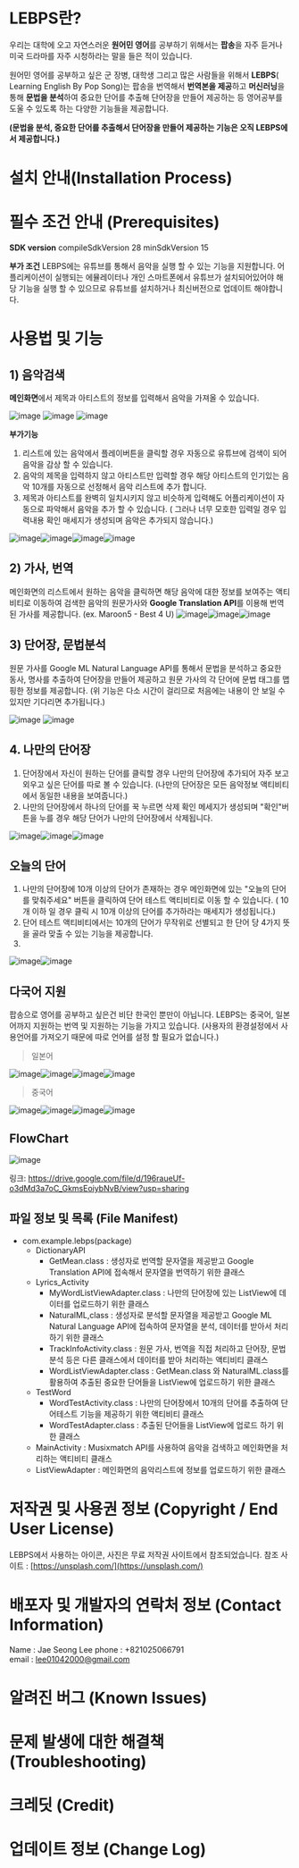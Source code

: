 # LEBPS란?

우리는 대학에 오고 자연스러운 **원어민 영어**를 공부하기 위해서는 **팝송**을 자주 듣거나 미국 드라마를 자주 시청하라는 말을 들은 적이 있습니다.

원어민 영어를 공부하고 싶은 군 장병, 대학생 그리고 많은 사람들을 위해서 **LEBPS**( Learning English By Pop Song)는 팝송을 번역해서  **번역본을 제공**하고  **머신러닝**을 통해 **문법을 분석**하여 중요한 단어를 추출해 단어장을 만들어 제공하는 등 영어공부를 도울 수 있도록 하는 다양한 기능들을 제공합니다.

**(문법을 분석, 중요한 단어를 추출해서 단어장을 만들어 제공하는 기능은 오직 LEBPS에서 제공합니다.)**

# 설치 안내(Installation Process)

# 필수 조건 안내 (Prerequisites)
**SDK version**
compileSdkVersion 28
minSdkVersion 15

**부가 조건** 
LEBPS에는 유튜브를 통해서 음악을 실행 할 수 있는 기능을 지원합니다.
어플리케이션이 실행되는 에뮬레이터나 개인 스마트폰에서 유튜브가 설치되어있어야 해당 기능을 실행 할 수 있으므로 유튜브를 설치하거나 최신버전으로 업데이트 해야합니다.

# 사용법 및 기능

## 1) 음악검색

**메인화면**에서 제목과 아티스트의 정보를 입력해서 음악을 가져올 수 있습니다.

![image](https://user-images.githubusercontent.com/30094719/104306836-ce5df080-5511-11eb-8c50-de51d3112122.png)
![image](https://user-images.githubusercontent.com/30094719/104306965-fd746200-5511-11eb-88d4-b1a9b1e7774e.png)
![image](https://user-images.githubusercontent.com/30094719/104307109-2e549700-5512-11eb-8ce4-9d293d04e061.png)

**부가기능**

1. 리스트에 있는 음악에서 플레이버튼을 클릭할 경우 자동으로 유튜브에 검색이 되어 음악을 감상 할 수 있습니다.
2. 음악의 제목을 입력하지 않고 아티스트만 입력할 경우 해당 아티스트의 인기있는 음악 10개를 자동으로 선정해서 음악 리스트에 추가 합니다.
3. 제목과 아티스트를 완벽히 일치시키지 않고 비슷하게 입력해도 어플리케이션이 자동으로 파악해서 음악을 추가 할 수 있습니다. 
( 그러나 너무 모호한 입력일 경우 입력내용 확인 매세지가 생성되며 음악은 추가되지 않습니다.)

![image](https://user-images.githubusercontent.com/30094719/104307235-4f1cec80-5512-11eb-81db-ff8bac63c6cb.png)![image](https://user-images.githubusercontent.com/30094719/104307269-5a701800-5512-11eb-96db-0284f3384f7a.png)![image](https://user-images.githubusercontent.com/30094719/104307310-68be3400-5512-11eb-9a39-f928ee094c04.png)![image](https://user-images.githubusercontent.com/30094719/104307346-75428c80-5512-11eb-833d-04dc25b45c2b.png)


## 2) 가사, 번역

메인화면의 리스트에서 원하는 음악을 클릭하면 해당 음악에 대한 정보를 보여주는 액티비티로 이동하여 검색한 음악의 원문가사와 **Google Translation API**를 이용해 번역된 가사를 제공합니다. (ex. Maroon5 - Best 4 U)
![image](https://user-images.githubusercontent.com/30094719/104308026-5c86a680-5513-11eb-9fa1-07b2c87c93dd.png)![image](https://user-images.githubusercontent.com/30094719/104308055-66a8a500-5513-11eb-871f-5f7ed8d31b91.png)![image](https://user-images.githubusercontent.com/30094719/104308084-71fbd080-5513-11eb-9b7c-b9d1c0668431.png)

## 3) 단어장, 문법분석 
원문 가사를 Google ML Natural Language API를 통해서 문법을 분석하고 중요한 동사, 명사를 추출하여 단어장을 만들어 제공하고 원문 가사의 각 단어에 문법 태그를 맵핑한 정보를 제공합니다.
(위 기능은 다소 시간이 걸리므로 처음에는 내용이 안 보일 수 있지만 기다리면 추가됩니다.)


![image](https://user-images.githubusercontent.com/30094719/104307422-8b504d00-5512-11eb-8943-d23632e2e8b2.png)
![image](https://user-images.githubusercontent.com/30094719/104307467-9905d280-5512-11eb-88cf-7b582ab7959e.png)

## 4. 나만의 단어장
1. 단어장에서 자신이 원하는 단어를 클릭할 경우 나만의 단어장에 추가되어 자주 보고 외우고 싶은 단어를 따로 볼 수 있습니다.
(나만의 단어장은 모든 음악정보 액티비티에서 동일한 내용을 보여줍니다.)
2. 나만의 단어장에서 하나의 단어를 꾹 누르면 삭제 확인 메세지가 생성되며 "확인"버튼을 누를 경우 해당 단어가 나만의 단어장에서 삭제됩니다.

![image](https://user-images.githubusercontent.com/30094719/104307501-a327d100-5512-11eb-9c8e-f06b48ec05e2.png)![image](https://user-images.githubusercontent.com/30094719/104307534-ae7afc80-5512-11eb-8468-8528550fc553.png)![image](https://user-images.githubusercontent.com/30094719/104307574-b9359180-5512-11eb-928d-481d873c0fa9.png)


## 오늘의 단어
1. 나만의 단어장에 10개 이상의 단어가 존재하는 경우 메인화면에 있는 "오늘의 단어를 맞춰주세요" 버튼을 클릭하여 단어 테스트 액티비티로 이동 할 수 있습니다. ( 10개 이하 일 경우 클릭 시 10개 이상의 단어를 추가하라는 매세지가 생성됩니다.)
2. 단어 테스트 액티비티에서는 10개의 단어가 무작위로 선별되고 한 단어 당 4가지 뜻을 골라 맞출 수 있는 기능을 제공합니다.
3. 
![image](https://user-images.githubusercontent.com/30094719/104307618-cbafcb00-5512-11eb-9b72-975a1123cec8.png)![image](https://user-images.githubusercontent.com/30094719/104307656-d9655080-5512-11eb-8f55-ede2ed495725.png)

## 다국어 지원
팝송으로 영어를 공부하고 싶은건 비단 한국인 뿐만이 아닙니다. LEBPS는 중국어, 일본어까지 지원하는 번역 및 지원하는 기능을 가지고 있습니다.
(사용자의 환경설정에서 사용언어를 가져오기 때문에 따로 언어를 설정 할 필요가 없습니다.)

> 일본어
> 
![image](https://user-images.githubusercontent.com/30094719/104307733-f39f2e80-5512-11eb-845c-571468666c68.png)![image](https://user-images.githubusercontent.com/30094719/104307756-fdc12d00-5512-11eb-8728-23db13dc2200.png)![image](https://user-images.githubusercontent.com/30094719/104307794-09acef00-5513-11eb-854c-b3274657d1a1.png)![image](https://user-images.githubusercontent.com/30094719/104307821-14678400-5513-11eb-8afd-39fa12844547.png)

> 중국어
> 
![image](https://user-images.githubusercontent.com/30094719/104307856-1e898280-5513-11eb-9e60-1cb1a960690d.png)![image](https://user-images.githubusercontent.com/30094719/104307890-2812ea80-5513-11eb-99e3-8fb6eb05d877.png)![image](https://user-images.githubusercontent.com/30094719/104307928-33661600-5513-11eb-816d-b3df9d0721c3.png)![image](https://user-images.githubusercontent.com/30094719/104307963-411b9b80-5513-11eb-94f9-03bcbb2ecadc.png)
## FlowChart

![image](https://user-images.githubusercontent.com/30094719/104307992-4e388a80-5513-11eb-824c-54fa9ee546e2.png)

링크: https://drive.google.com/file/d/196raueUf-o3dMd3a7oC_GkmsEoiybNvB/view?usp=sharing
## 파일 정보 및 목록 (File Manifest)

 - com.example.lebps(package)
	 - DictionaryAPI
		 - GetMean.class : 생성자로 번역할 문자열을 제공받고 Google Translation API에 접속해서 문자열을 번역하기 위한 클래스
	 - Lyrics_Activity
		 - MyWordListViewAdapter.class : 나만의 단어장에 있는 ListView에 데이터를 업로드하기 위한 클래스
		 - NaturalML,class : 생성자로 분석할 문자열을 제공받고 Google ML Natural Language API에 접속하여 문자열을 분석, 데이터를 받아서 처리하기 위한 클래스
		 - TrackInfoActivity.class :  원문 가사, 번역을 직접 처리하고 단어장, 문법 분석 등은 다른 클래스에서 데이터를 받아 처리하는 액티비티 클래스
		 - WordListViewAdapter.class : GetMean.class 와 NaturalML.class를 활용하여 추출된 중요한 단어들을 ListView에 업로드하기 위한 클래스
	 - TestWord
		 - WordTestActivity.class : 나만의 단어장에서 10개의 단어를 추출하여 단어테스트 기능을 제공하기 위한 액티비티 클래스
		 - WordTestAdapter.class : 추출된 단어들을 ListView에 업로드 하기 위한 클래스
	 - MainActivity : Musixmatch API를 사용하여 음악을 검색하고 메인화면을 처리하는 액티비티 클래스
	 - ListViewAdapter : 메인화면의 음악리스트에 정보를 업로드하기 위한 클래스

# 저작권 및 사용권 정보 (Copyright / End User License)

LEBPS에서 사용하는 아이콘, 사진은 무료 저작권 사이트에서 참조되었습니다.
참조 사이트 : [https://unsplash.com/](https://unsplash.com/)

# 배포자 및 개발자의 연락처 정보 (Contact Information)

Name : Jae Seong Lee
phone :  +821025066791	
email :  lee01042000@gmail.com

# 알려진 버그 (Known Issues)

# 문제 발생에 대한 해결책 (Troubleshooting)

# 크레딧 (Credit)

# 업데이트 정보 (Change Log)

